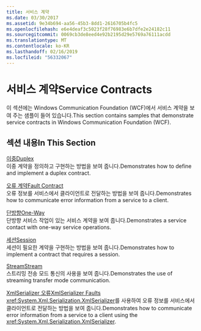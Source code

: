 ```yaml
---
title: 서비스 계약
ms.date: 03/30/2017
ms.assetid: 9e34b694-aa56-45b3-8dd1-2616705b4fc5
ms.openlocfilehash: e6e4deaf3c5023f28f76983e6b7dfe2e24182c11
ms.sourcegitcommit: 0069cb3de8eed4e92b2195d29e5769a76111acdd
ms.translationtype: MT
ms.contentlocale: ko-KR
ms.lasthandoff: 02/16/2019
ms.locfileid: "56332067"
---
```

# <a name="service-contracts"></a><span data-ttu-id="cb17f-102">서비스 계약</span><span class="sxs-lookup"><span data-stu-id="cb17f-102">Service Contracts</span></span>
<span data-ttu-id="cb17f-103">이 섹션에는 Windows Communication Foundation (WCF)에서 서비스 계약을 보여 주는 샘플이 들어 있습니다.</span><span class="sxs-lookup"><span data-stu-id="cb17f-103">This section contains samples that demonstrate service contracts in Windows Communication Foundation (WCF).</span></span>  
  
## <a name="in-this-section"></a><span data-ttu-id="cb17f-104">섹션 내용</span><span class="sxs-lookup"><span data-stu-id="cb17f-104">In This Section</span></span>  
 [<span data-ttu-id="cb17f-105">이중</span><span class="sxs-lookup"><span data-stu-id="cb17f-105">Duplex</span></span>](../../../../docs/framework/wcf/samples/duplex.md)  
 <span data-ttu-id="cb17f-106">이중 계약을 정의하고 구현하는 방법을 보여 줍니다.</span><span class="sxs-lookup"><span data-stu-id="cb17f-106">Demonstrates how to define and implement a duplex contract.</span></span>  
  
 [<span data-ttu-id="cb17f-107">오류 계약</span><span class="sxs-lookup"><span data-stu-id="cb17f-107">Fault Contract</span></span>](../../../../docs/framework/wcf/samples/fault-contract.md)  
 <span data-ttu-id="cb17f-108">오류 정보를 서비스에서 클라이언트로 전달하는 방법을 보여 줍니다.</span><span class="sxs-lookup"><span data-stu-id="cb17f-108">Demonstrates how to communicate error information from a service to a client.</span></span>  
  
 [<span data-ttu-id="cb17f-109">단방향</span><span class="sxs-lookup"><span data-stu-id="cb17f-109">One-Way</span></span>](../../../../docs/framework/wcf/samples/one-way.md)  
 <span data-ttu-id="cb17f-110">단방향 서비스 작업이 있는 서비스 계약을 보여 줍니다.</span><span class="sxs-lookup"><span data-stu-id="cb17f-110">Demonstrates a service contact with one-way service operations.</span></span>  
  
 [<span data-ttu-id="cb17f-111">세션</span><span class="sxs-lookup"><span data-stu-id="cb17f-111">Session</span></span>](../../../../docs/framework/wcf/samples/session.md)  
 <span data-ttu-id="cb17f-112">세션이 필요한 계약을 구현하는 방법을 보여 줍니다.</span><span class="sxs-lookup"><span data-stu-id="cb17f-112">Demonstrates how to implement a contract that requires a session.</span></span>  
  
 [<span data-ttu-id="cb17f-113">Stream</span><span class="sxs-lookup"><span data-stu-id="cb17f-113">Stream</span></span>](../../../../docs/framework/wcf/samples/stream.md)  
 <span data-ttu-id="cb17f-114">스트리밍 전송 모드 통신의 사용을 보여 줍니다.</span><span class="sxs-lookup"><span data-stu-id="cb17f-114">Demonstrates the use of streaming transfer mode communication.</span></span>  
  
 [<span data-ttu-id="cb17f-115">XmlSerializer 오류</span><span class="sxs-lookup"><span data-stu-id="cb17f-115">XmlSerializer Faults</span></span>](../../../../docs/framework/wcf/samples/xmlserializer-faults.md)  
 <span data-ttu-id="cb17f-116">
  <xref:System.Xml.Serialization.XmlSerializer>를 사용하여 오류 정보를 서비스에서 클라이언트로 전달하는 방법을 보여 줍니다.</span><span class="sxs-lookup"><span data-stu-id="cb17f-116">Demonstrates how to communicate error information from a service to a client using the <xref:System.Xml.Serialization.XmlSerializer>.</span></span>

